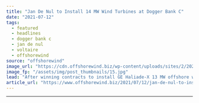 ```yaml
---
title: "Jan De Nul to Install 14 MW Wind Turbines at Dogger Bank C"
date: "2021-07-12"
tags: 
  - featured
  - headlines
  - dogger bank c
  - jan de nul
  - voltaire
  - offshorewind
source: "offshorewind"
image_url: "https://cdn.offshorewind.biz/wp-content/uploads/sites/2/2021/07/12140518/Jack-Up-vessel-Voltaire_-c-Jan-De-Nul-Group.jpg"
image_fp: "/assets/img/post_thumbnails/15.jpg"
lead: "After winning contracts to install GE Haliade-X 13 MW offshore wind turbines at Dogger"
article_url: "https://www.offshorewind.biz/2021/07/12/jan-de-nul-to-install-14-mw-wind-turbines-at-dogger-bank-c/"
---
```


---
